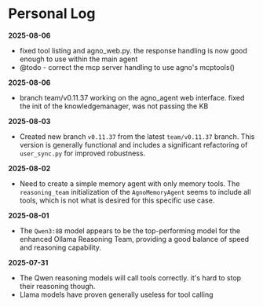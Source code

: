 # Personal Log

**2025-08-06**

- fixed tool listing and agno_web.py. the response handling is now good enough to use within the main agent
- @todo - correct the mcp server handling to use agno's mcptools()

**2025-08-06**

- branch team/v0.11.37 working on the agno_agent web interface. fixed the init of the knowledgemanager, was not passing the KB

**2025-08-03**

- Created new branch `v0.11.37` from the latest `team/v0.11.37` branch. This version is generally functional and includes a significant refactoring of `user_sync.py` for improved robustness.

**2025-08-02**

- Need to create a simple memory agent with only memory tools. The `reasoning_team` initialization of the `AgnoMemoryAgent` seems to include all tools, which is not what is desired for this specific use case.

**2025-08-01**

- The `Qwen3:8B` model appears to be the top-performing model for the enhanced Ollama Reasoning Team, providing a good balance of speed and reasoning capability.

**2025-07-31**

- The Qwen reasoning models will call tools correctly. it's hard to stop their reasoning though. 
- Llama models have proven generally useless for tool calling
